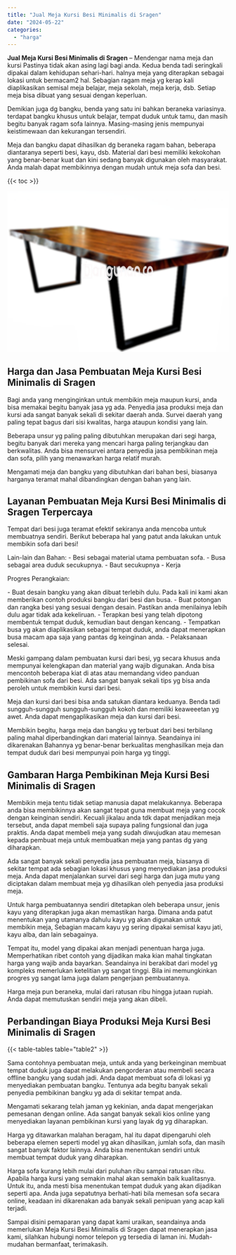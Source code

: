 ```yaml
---
title: "Jual Meja Kursi Besi Minimalis di Sragen"
date: "2024-05-22"
categories: 
  - "harga"
---
```


**Jual Meja Kursi Besi Minimalis di Sragen** – Mendengar nama meja dan kursi Pastinya tidak akan asing lagi bagi anda. Kedua benda tadi seringkali dipakai dalam kehidupan sehari-hari. halnya meja yang diterapkan sebagai lokasi untuk bermacam2 hal. Sebagian ragam meja yg kerap kali diaplikasikan semisal meja belajar, meja sekolah, meja kerja, dsb. Setiap meja bisa dibuat yang sesuai dengan keperluan.

Demikian juga dg bangku, benda yang satu ini bahkan beraneka variasinya. terdapat bangku khusus untuk belajar, tempat duduk untuk tamu, dan masih begitu banyak ragam sofa lainnya. Masing-masing jenis mempunyai keistimewaan dan kekurangan tersendiri.

Meja dan bangku dapat dihasilkan dg beraneka ragam bahan, beberapa diantaranya seperti besi, kayu, dsb. Material dari besi memiliki kekokohan yang benar-benar kuat dan kini sedang banyak digunakan oleh masyarakat. Anda malah dapat membikinnya dengan mudah untuk meja sofa dan besi.

{{< toc >}}

![Jual Meja Kursi Besi Minimalis di Sragen](/images/jual-meja-besi-murah23.png)

## Harga dan Jasa Pembuatan Meja Kursi Besi Minimalis di Sragen

Bagi anda yang menginginkan untuk membikin meja maupun kursi, anda bisa memakai begitu banyak jasa yg ada. Penyedia jasa produksi meja dan kursi ada sangat banyak sekali di sekitar daerah anda. Survei daerah yang paling tepat bagus dari sisi kwalitas, harga ataupun kondisi yang lain.

Beberapa unsur yg paling paling dibutuhkan merupakan dari segi harga, begitu banyak dari mereka yang mencari harga paling terjangkau dan berkwalitas. Anda bisa mensurvei antara penyedia jasa pembikinan meja dan sofa, pilih yang menawarkan harga relatif murah.

Mengamati meja dan bangku yang dibutuhkan dari bahan besi, biasanya harganya teramat mahal dibandingkan dengan bahan yang lain.

## Layanan Pembuatan Meja Kursi Besi Minimalis di Sragen Terpercaya

Tempat dari besi juga teramat efektif sekiranya anda mencoba untuk membuatnya sendiri. Berikut beberapa hal yang patut anda lakukan untuk membikin sofa dari besi!

Lain-lain dan Bahan: - Besi sebagai material utama pembuatan sofa. - Busa sebagai area duduk secukupnya. - Baut secukupnya - Kerja

Progres Perangkaian:

\- Buat desain bangku yang akan dibuat terlebih dulu. Pada kali ini kami akan memberikan contoh produksi bangku dari besi dan busa. - Buat potongan dan rangka besi yang sesuai dengan desain. Pastikan anda menilainya lebih dulu agar tidak ada kekeliruan. - Terapkan besi yang telah dipotong membentuk tempat duduk, kemudian baut dengan kencang. - Tempatkan busa yg akan diaplikasikan sebagai tempat duduk, anda dapat menerapkan busa macam apa saja yang pantas dg keinginan anda. - Pelaksanaan selesai.

Meski gampang dalam pembuatan kursi dari besi, yg secara khusus anda mempunyai kelengkapan dan material yang wajib digunakan. Anda bisa mencontoh beberapa kiat di atas atau memandang video panduan pembikinan sofa dari besi. Ada sangat banyak sekali tips yg bisa anda peroleh untuk membikin kursi dari besi.

Meja dan kursi dari besi bisa anda satukan diantara keduanya. Benda tadi sungguh-sungguh sungguh-sungguh kokoh dan memiliki keaweeetan yg awet. Anda dapat mengaplikasikan meja dan kursi dari besi.

Membikin begitu, harga meja dan bangku yg terbuat dari besi terbilang paling mahal diperbandingkan dari material lainnya. Seandainya ini dikarenakan Bahannya yg benar-benar berkualitas menghasilkan meja dan tempat duduk dari besi mempunyai poin harga yg tinggi.

## Gambaran Harga Pembikinan Meja Kursi Besi Minimalis di Sragen

Membikin meja tentu tidak setiap manusia dapat melakukannya. Beberapa anda bisa membikinnya akan sangat tepat guna membuat meja yang cocok dengan keinginan sendiri. Kecuali jikalau anda tdk dapat menjadikan meja tersebut, anda dapat membeli saja supaya paling fungsional dan juga praktis. Anda dapat membeli meja yang sudah diwujudkan atau memesan kepada pembuat meja untuk membuatkan meja yang pantas dg yang diharapkan.

Ada sangat banyak sekali penyedia jasa pembuatan meja, biasanya di sekitar tempat ada sebagian lokasi khusus yang menyediakan jasa produksi meja. Anda dapat menjalankan survei dari segi harga dan juga mutu yang diciptakan dalam membuat meja yg dihasilkan oleh penyedia jasa produksi meja.

Untuk harga pembuatannya sendiri ditetapkan oleh beberapa unsur, jenis kayu yang diterapkan juga akan memastikan harga. Dimana anda patut menentukan yang utamanya dahulu kayu yg akan digunakan untuk membikin meja, Sebagian macam kayu yg sering dipakai semisal kayu jati, kayu alba, dan lain sebagainya.

Tempat itu, model yang dipakai akan menjadi penentuan harga juga. Memperhatikan ribet contoh yang dijadikan maka kian mahal tingkatan harga yang wajib anda bayarkan. Seandainya ini berakibat dari model yg kompleks memerlukan ketelitian yg sangat tinggi. Bila ini memungkinkan progres yg sangat lama juga dalam pengerjaan pembuatannya.

Harga meja pun beraneka, mulai dari ratusan ribu hingga jutaan rupiah. Anda dapat memutuskan sendiri meja yang akan dibeli.

## Perbandingan Biaya Produksi Meja Kursi Besi Minimalis di Sragen

{{< table-tables table="table2" >}}

Sama contohnya pembuatan meja, untuk anda yang berkeinginan membuat tempat duduk juga dapat melakukan pengorderan atau membeli secara offline bangku yang sudah jadi. Anda dapat membuat sofa di lokasi yg menyediakan pembuatan bangku. Tentunya ada begitu banyak sekali penyedia pembikinan bangku yg ada di sekitar tempat anda.

Mengamati sekarang telah jaman yg kekinian, anda dapat mengerjakan pemesanan dengan online. Ada sangat banyak sekali kios online yang menyediakan layanan pembikinan kursi yang layak dg yg diharapkan.

Harga yg ditawarkan malahan beragam, hal itu dapat dipengaruhi oleh beberapa elemen seperti model yg akan dihasilkan, jumlah sofa, dan masih sangat banyak faktor lainnya. Anda bisa menentukan sendiri untuk membuat tempat duduk yang diharapkan.

Harga sofa kurang lebih mulai dari puluhan ribu sampai ratusan ribu. Apabila harga kursi yang semakin mahal akan semakin baik kualitasnya. Untuk itu, anda mesti bisa menentukan tempat duduk yang akan dijadikan seperti apa. Anda juga sepatutnya berhati-hati bila memesan sofa secara online, keadaan ini dikarenakan ada banyak sekali penipuan yang acap kali terjadi.

Sampai disini pemaparan yang dapat kami uraikan, seandainya anda memerlukan Meja Kursi Besi Minimalis di Sragen dapat menerapkan jasa kami, silahkan hubungi nomor telepon yg tersedia di laman ini. Mudah-mudahan bermanfaat, terimakasih.

